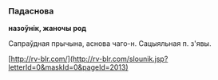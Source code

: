 ### Падаснова
**назоўнік, жаночы род**

Сапраўдная прычына, аснова чаго-н. Сацыяльная п. з'явы.

<a rel="author">[http://rv-blr.com/](http://rv-blr.com/slounik.jsp?letterId=0&maskId=0&pageId=2013)</a>

